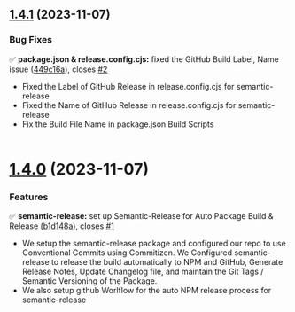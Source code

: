 ## [1.4.1](https://github.com/arijitcodes/ultralogger/compare/v1.4.0...v1.4.1) (2023-11-07)


### Bug Fixes

✅ **package.json & release.config.cjs:** fixed the GitHub Build Label, Name issue ([449c16a](https://github.com/arijitcodes/ultralogger/commit/449c16a61ef32557ad0b5f19984845c3a5e4293a)), closes [#2](https://github.com/arijitcodes/ultralogger/issues/2)  

- Fixed the Label of GitHub Release in release.config.cjs for semantic-release
- Fixed the Name of
GitHub Release in release.config.cjs for semantic-release
- Fix the Build File Name in package.json
Build Scripts <br/><br/>

# [1.4.0](https://github.com/arijitcodes/ultralogger/compare/v1.3.1...v1.4.0) (2023-11-07)


### Features

✅ **semantic-release:** set up Semantic-Release for Auto Package Build & Release ([b1d148a](https://github.com/arijitcodes/ultralogger/commit/b1d148aef76f97615ac63916a2167e619ad0cc8a)), closes [#1](https://github.com/arijitcodes/ultralogger/issues/1)  

- We setup the semantic-release package and configured our repo to use Conventional Commits using
Commitizen. We Configured semantic-release to release the build automatically to NPM and GitHub,
Generate Release Notes, Update Changelog file, and maintain the Git Tags / Semantic Versioning of
the Package.
- We also setup github Worlflow for the auto NPM release process for semantic-release <br/><br/>
